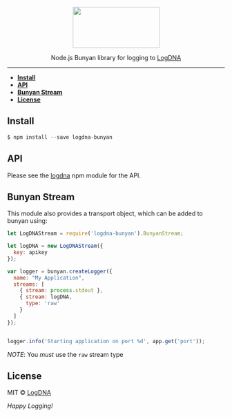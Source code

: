 <p align="center">
  <a href="https://app.logdna.com">
    <img height="95" width="201" src="https://raw.githubusercontent.com/logdna/artwork/master/logo%2Bnode.png">
  </a>
  <p align="center">Node.js Bunyan library for logging to <a href="https://app.logdna.com">LogDNA</a></p>
</p>

---

* **[Install](#install)**
* **[API](#api)**
* **[Bunyan Stream](#bunyan-stream)**
* **[License](#license)**


## Install

```javascript
$ npm install --save logdna-bunyan
```

## API

Please see the [logdna](https://github.com/logdna/nodejs/) npm module for the API.

## Bunyan Stream

This module also provides a transport object, which can be added to bunyan using:

```javascript
let LogDNAStream = require('logdna-bunyan').BunyanStream;

let logDNA = new LogDNAStream({
  key: apikey
});

var logger = bunyan.createLogger({
  name: "My Application",
  streams: [
  	{ stream: process.stdout },
    { stream: logDNA,
      type: 'raw'
    }
  ]
});


logger.info('Starting application on port %d', app.get('port'));
```

*NOTE*: You _must_ use the `raw` stream type

## License

MIT © [LogDNA](https://logdna.com/)

*Happy Logging!*
